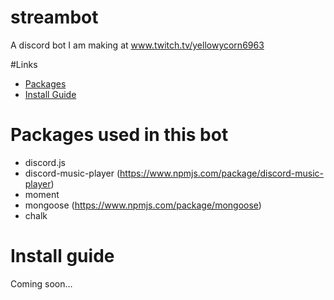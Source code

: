 # streambot
A discord bot I am making at www.twitch.tv/yellowycorn6963 

#Links
- [Packages](#packages-used-in-this-bot)
- [Install Guide](#install-guide)

# Packages used in this bot
- discord.js
- discord-music-player (https://www.npmjs.com/package/discord-music-player) 
- moment
- mongoose (https://www.npmjs.com/package/mongoose)
- chalk


# Install guide
Coming soon...
